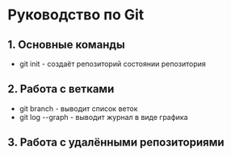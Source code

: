 # Руководство по Git
## 1. Основные команды
* git init - создаёт репозиторий
состоянии репозитория
## 2. Работа с ветками
* git branch - выводит список веток
* git log --graph - выводит журнал в виде графика
## 3. Работа с удалёнными репозиториями